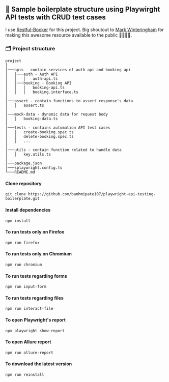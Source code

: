 ## 🌟 Sample boilerplate structure using Playwirght API tests with CRUD test cases
I use [Restful-Booker](https://restful-booker.herokuapp.com/apidoc/index.html) for this project. Big shoutout to [Mark Winteringham](https://github.com/mwinteringham) for making this awesome resource available to the public 👏🏼💯🎇.

### **🗂️ Project structure**

```
project
│
│───apis - contain services of auth api and booking api
│   │───auth - Auth API
│   │   │   auth-api.ts
│   │───booking - Booking API
│   │   │   booking-api.ts
│   │   │   booking.interface.ts
│
│───assert - contain functions to assert response's data
│   │   assert.ts
│
│───mock-data - dynamic data for request body
│   │   booking-data.ts
│
│───tests - contains automation API test cases
│   │   create-booking.spec.ts
│   │   delete-booking.spec.ts
│   │   ...
│
│───utils - contain function related to handle data
│   │   key.utils.ts
│
│───package.json
│───splaywright.config.ts
└───README.md
```

#### **Clone repository**

    git clone https://github.com/banhmipate107/playwright-api-testing-boilerplate.git

#### **Install dependencies**

    npm install

#### **To run tests only on Firefox**

    npm run firefox

#### **To run tests only on Chromium**

    npm run chromium

#### **To run tests regarding forms**

    npm run input-form

#### **To run tests regarding files**

    npm run interact-file

#### **To open Playwright's report**

    npx playwright show-report

#### **To open Allure report**

    npm run allure-report

#### **To download the latest version**

    npm run reinstall
